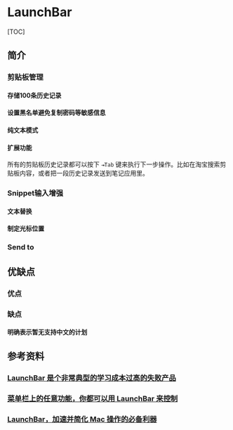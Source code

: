 # LaunchBar

[TOC]

## 简介

### 剪贴板管理

#### 存储100条历史记录

#### 设置黑名单避免复制密码等敏感信息

#### 纯文本模式

#### 扩展功能

所有的剪贴板历史记录都可以按下 `⇥Tab` 键来执行下一步操作。比如在淘宝搜索剪贴板内容，或者把一段历史记录发送到笔记应用里。

### Snippet输入增强

#### 文本替换

#### 制定光标位置

### Send to

## 优缺点

### 优点

### 缺点

#### 明确表示暂无支持中文的计划


## 参考资料

### [LaunchBar 是个非常典型的学习成本过高的失败产品](https://www.v2ex.com/t/151985)

### [菜单栏上的任意功能，你都可以用 LaunchBar 来控制](https://sspai.com/post/39282)


### [LaunchBar，加速并简化 Mac 操作的必备利器](https://sspai.com/post/36732)



